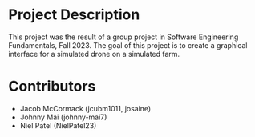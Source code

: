 # Project Description
This project was the result of a group project in Software Engineering Fundamentals, Fall 2023.
The goal of this project is to create a graphical interface for a simulated drone on a simulated farm.

# Contributors
- Jacob McCormack (jcubm1011, josaine)
- Johnny Mai (johnny-mai7)
- Niel Patel (NielPatel23)
